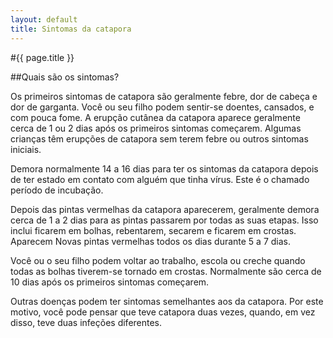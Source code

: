 ```yaml
---
layout: default
title: Sintomas da catapora
---
```


#{{ page.title }}

##Quais são os sintomas?

Os primeiros sintomas de catapora são geralmente febre, dor de cabeça e dor de garganta. Você ou seu filho podem sentir-se doentes, cansados, e com pouca fome. A erupção cutânea da catapora aparece geralmente cerca de 1 ou 2 dias após os primeiros sintomas começarem. Algumas crianças têm erupções de catapora sem terem febre ou outros sintomas iniciais.

Demora normalmente 14 a 16 dias para ter os sintomas da catapora depois de ter estado em contato com alguém que tinha vírus. Este é o chamado período de incubação.

Depois das pintas vermelhas da catapora aparecerem, geralmente demora cerca de 1 a 2 dias para as pintas passarem por todas as suas etapas. Isso inclui ficarem em bolhas, rebentarem, secarem e ficarem em crostas. Aparecem Novas pintas vermelhas todos os dias durante 5 a 7 dias.

Você ou o seu filho podem voltar ao trabalho, escola ou creche quando todas as bolhas tiverem-se tornado em crostas. Normalmente são cerca de 10 dias após os primeiros sintomas começarem.

Outras doenças podem ter sintomas semelhantes aos da catapora. Por este motivo, você pode pensar que teve catapora duas vezes, quando, em vez disso, teve duas infeções diferentes.
